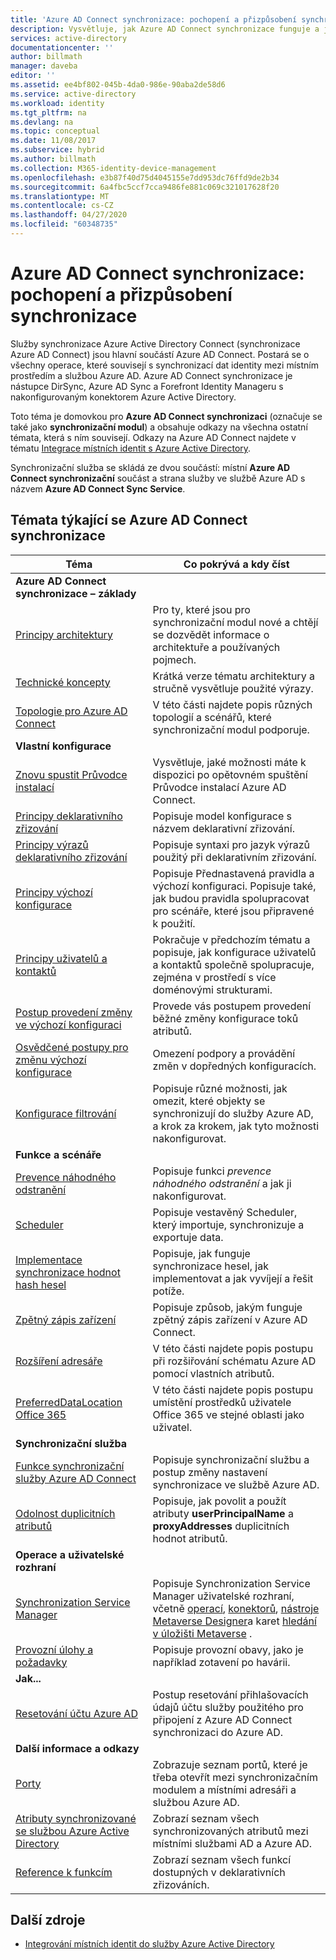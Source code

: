 ```yaml
---
title: 'Azure AD Connect synchronizace: pochopení a přizpůsobení synchronizace | Microsoft Docs'
description: Vysvětluje, jak Azure AD Connect synchronizace funguje a jak přizpůsobit.
services: active-directory
documentationcenter: ''
author: billmath
manager: daveba
editor: ''
ms.assetid: ee4bf802-045b-4da0-986e-90aba2de58d6
ms.service: active-directory
ms.workload: identity
ms.tgt_pltfrm: na
ms.devlang: na
ms.topic: conceptual
ms.date: 11/08/2017
ms.subservice: hybrid
ms.author: billmath
ms.collection: M365-identity-device-management
ms.openlocfilehash: e3b87f40d75d4045155e7dd953dc76ffd9de2b34
ms.sourcegitcommit: 6a4fbc5ccf7cca9486fe881c069c321017628f20
ms.translationtype: MT
ms.contentlocale: cs-CZ
ms.lasthandoff: 04/27/2020
ms.locfileid: "60348735"
---
```

# <a name="azure-ad-connect-sync-understand-and-customize-synchronization"></a>Azure AD Connect synchronizace: pochopení a přizpůsobení synchronizace
Služby synchronizace Azure Active Directory Connect (synchronizace Azure AD Connect) jsou hlavní součástí Azure AD Connect. Postará se o všechny operace, které souvisejí s synchronizací dat identity mezi místním prostředím a službou Azure AD. Azure AD Connect synchronizace je nástupce DirSync, Azure AD Sync a Forefront Identity Manageru s nakonfigurovaným konektorem Azure Active Directory.

Toto téma je domovkou pro **Azure AD Connect synchronizaci** (označuje se také jako **synchronizační modul**) a obsahuje odkazy na všechna ostatní témata, která s ním souvisejí. Odkazy na Azure AD Connect najdete v tématu [Integrace místních identit s Azure Active Directory](whatis-hybrid-identity.md).

Synchronizační služba se skládá ze dvou součástí: místní **Azure AD Connect synchronizační** součást a strana služby ve službě Azure AD s názvem **Azure AD Connect Sync Service**.

## <a name="azure-ad-connect-sync-topics"></a>Témata týkající se Azure AD Connect synchronizace
| Téma | Co pokrývá a kdy číst |
| --- | --- |
| **Azure AD Connect synchronizace – základy** | |
| [Principy architektury](concept-azure-ad-connect-sync-architecture.md) |Pro ty, které jsou pro synchronizační modul nové a chtějí se dozvědět informace o architektuře a používaných pojmech. |
| [Technické koncepty](how-to-connect-sync-technical-concepts.md) |Krátká verze tématu architektury a stručně vysvětluje použité výrazy. |
| [Topologie pro Azure AD Connect](plan-connect-topologies.md) |V této části najdete popis různých topologií a scénářů, které synchronizační modul podporuje. |
| **Vlastní konfigurace** | |
| [Znovu spustit Průvodce instalací](how-to-connect-installation-wizard.md) |Vysvětluje, jaké možnosti máte k dispozici po opětovném spuštění Průvodce instalací Azure AD Connect. |
| [Principy deklarativního zřizování](concept-azure-ad-connect-sync-declarative-provisioning.md) |Popisuje model konfigurace s názvem deklarativní zřizování. |
| [Principy výrazů deklarativního zřizování](concept-azure-ad-connect-sync-declarative-provisioning-expressions.md) |Popisuje syntaxi pro jazyk výrazů použitý při deklarativním zřizování. |
| [Principy výchozí konfigurace](concept-azure-ad-connect-sync-default-configuration.md) |Popisuje Přednastavená pravidla a výchozí konfiguraci. Popisuje také, jak budou pravidla spolupracovat pro scénáře, které jsou připravené k použití. |
| [Principy uživatelů a kontaktů](concept-azure-ad-connect-sync-user-and-contacts.md) |Pokračuje v předchozím tématu a popisuje, jak konfigurace uživatelů a kontaktů společně spolupracuje, zejména v prostředí s více doménovými strukturami. |
| [Postup provedení změny ve výchozí konfiguraci](how-to-connect-sync-change-the-configuration.md) |Provede vás postupem provedení běžné změny konfigurace toků atributů. |
| [Osvědčené postupy pro změnu výchozí konfigurace](how-to-connect-sync-best-practices-changing-default-configuration.md) |Omezení podpory a provádění změn v dopředných konfiguracích. |
| [Konfigurace filtrování](how-to-connect-sync-configure-filtering.md) |Popisuje různé možnosti, jak omezit, které objekty se synchronizují do služby Azure AD, a krok za krokem, jak tyto možnosti nakonfigurovat. |
| **Funkce a scénáře** | |
| [Prevence náhodného odstranění](how-to-connect-sync-feature-prevent-accidental-deletes.md) |Popisuje funkci *prevence náhodného odstranění* a jak ji nakonfigurovat. |
| [Scheduler](how-to-connect-sync-feature-scheduler.md) |Popisuje vestavěný Scheduler, který importuje, synchronizuje a exportuje data. |
| [Implementace synchronizace hodnot hash hesel](how-to-connect-password-hash-synchronization.md) |Popisuje, jak funguje synchronizace hesel, jak implementovat a jak vyvíjejí a řešit potíže. |
| [Zpětný zápis zařízení](how-to-connect-device-writeback.md) |Popisuje způsob, jakým funguje zpětný zápis zařízení v Azure AD Connect. |
| [Rozšíření adresáře](how-to-connect-sync-feature-directory-extensions.md) |V této části najdete popis postupu při rozšiřování schématu Azure AD pomocí vlastních atributů. |
| [PreferredDataLocation Office 365](how-to-connect-sync-feature-preferreddatalocation.md) |V této části najdete popis postupu umístění prostředků uživatele Office 365 ve stejné oblasti jako uživatel. |
| **Synchronizační služba** | |
| [Funkce synchronizační služby Azure AD Connect](how-to-connect-syncservice-features.md) |Popisuje synchronizační službu a postup změny nastavení synchronizace ve službě Azure AD. |
| [Odolnost duplicitních atributů](how-to-connect-syncservice-duplicate-attribute-resiliency.md) |Popisuje, jak povolit a použít atributy **userPrincipalName** a **proxyAddresses** duplicitních hodnot atributů. |
| **Operace a uživatelské rozhraní** | |
| [Synchronization Service Manager](how-to-connect-sync-service-manager-ui.md) |Popisuje Synchronization Service Manager uživatelské rozhraní, včetně [operací](how-to-connect-sync-service-manager-ui-operations.md), [konektorů](how-to-connect-sync-service-manager-ui-connectors.md), [nástroje Metaverse Designer](how-to-connect-sync-service-manager-ui-mvdesigner.md)a karet [hledání v úložišti Metaverse](how-to-connect-sync-service-manager-ui-mvsearch.md) . |
| [Provozní úlohy a požadavky](how-to-connect-sync-operations.md) |Popisuje provozní obavy, jako je například zotavení po havárii. |
| **Jak...** | |
| [Resetování účtu Azure AD](how-to-connect-azureadaccount.md) |Postup resetování přihlašovacích údajů účtu služby použitého pro připojení z Azure AD Connect synchronizaci do Azure AD. |
| **Další informace a odkazy** | |
| [Porty](reference-connect-ports.md) |Zobrazuje seznam portů, které je třeba otevřít mezi synchronizačním modulem a místními adresáři a službou Azure AD. |
| [Atributy synchronizované se službou Azure Active Directory](reference-connect-sync-attributes-synchronized.md) |Zobrazí seznam všech synchronizovaných atributů mezi místními službami AD a Azure AD. |
| [Reference k funkcím](reference-connect-sync-functions-reference.md) |Zobrazí seznam všech funkcí dostupných v deklarativních zřizováních. |

## <a name="additional-resources"></a>Další zdroje
* [Integrování místních identit do služby Azure Active Directory](whatis-hybrid-identity.md)
